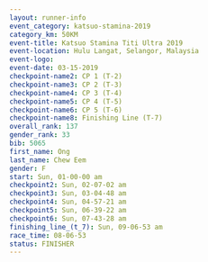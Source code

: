 ```yaml
---
layout: runner-info 
event_category: katsuo-stamina-2019 
category_km: 50KM 
event-title: Katsuo Stamina Titi Ultra 2019 
event-location: Hulu Langat, Selangor, Malaysia 
event-logo: 
event-date: 03-15-2019 
checkpoint-name2: CP 1 (T-2) 
checkpoint-name3: CP 2 (T-3) 
checkpoint-name4: CP 3 (T-4) 
checkpoint-name5: CP 4 (T-5) 
checkpoint-name6: CP 5 (T-6) 
checkpoint-name8: Finishing Line (T-7) 
overall_rank: 137
gender_rank: 33
bib: 5065
first_name: Ong
last_name: Chew Eem
gender: F
start: Sun, 01-00-00 am
checkpoint2: Sun, 02-07-02 am
checkpoint3: Sun, 03-04-48 am
checkpoint4: Sun, 04-57-21 am
checkpoint5: Sun, 06-39-22 am
checkpoint6: Sun, 07-43-28 am
finishing_line_(t_7): Sun, 09-06-53 am
race_time: 08-06-53
status: FINISHER
---
```

